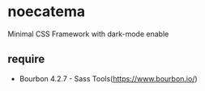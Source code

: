# noecatema
Minimal CSS Framework with dark-mode enable

## require

* Bourbon 4.2.7 - Sass Tools(https://www.bourbon.io/)
